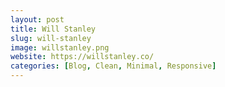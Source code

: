 ```yaml
---
layout: post
title: Will Stanley
slug: will-stanley
image: willstanley.png
website: https://willstanley.co/
categories: [Blog, Clean, Minimal, Responsive]
---
```

